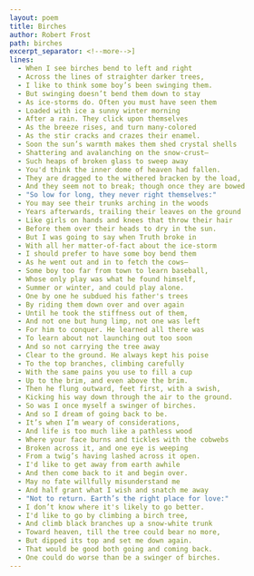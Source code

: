 ```yaml
---
layout: poem
title: Birches
author: Robert Frost
path: birches
excerpt_separator: <!--more-->]
lines:
  - When I see birches bend to left and right
  - Across the lines of straighter darker trees,
  - I like to think some boy’s been swinging them.
  - But swinging doesn’t bend them down to stay
  - As ice-storms do. Often you must have seen them
  - Loaded with ice a sunny winter morning
  - After a rain. They click upon themselves
  - As the breeze rises, and turn many-colored
  - As the stir cracks and crazes their enamel.
  - Soon the sun’s warmth makes them shed crystal shells
  - Shattering and avalanching on the snow-crust—
  - Such heaps of broken glass to sweep away
  - You'd think the inner dome of heaven had fallen.
  - They are dragged to the withered bracken by the load,
  - And they seem not to break; though once they are bowed
  - "So low for long, they never right themselves:"
  - You may see their trunks arching in the woods
  - Years afterwards, trailing their leaves on the ground
  - Like girls on hands and knees that throw their hair
  - Before them over their heads to dry in the sun.
  - But I was going to say when Truth broke in
  - With all her matter-of-fact about the ice-storm
  - I should prefer to have some boy bend them
  - As he went out and in to fetch the cows—
  - Some boy too far from town to learn baseball,
  - Whose only play was what he found himself,
  - Summer or winter, and could play alone.
  - One by one he subdued his father's trees
  - By riding them down over and over again
  - Until he took the stiffness out of them,
  - And not one but hung limp, not one was left
  - For him to conquer. He learned all there was
  - To learn about not launching out too soon
  - And so not carrying the tree away
  - Clear to the ground. He always kept his poise
  - To the top branches, climbing carefully
  - With the same pains you use to fill a cup
  - Up to the brim, and even above the brim.
  - Then he flung outward, feet first, with a swish,
  - Kicking his way down through the air to the ground.
  - So was I once myself a swinger of birches.
  - And so I dream of going back to be.
  - It’s when I’m weary of considerations,
  - And life is too much like a pathless wood
  - Where your face burns and tickles with the cobwebs
  - Broken across it, and one eye is weeping
  - From a twig’s having lashed across it open.
  - I'd like to get away from earth awhile
  - And then come back to it and begin over.
  - May no fate willfully misunderstand me
  - And half grant what I wish and snatch me away
  - "Not to return. Earth’s the right place for love:"
  - I don’t know where it's likely to go better.
  - I'd like to go by climbing a birch tree,
  - And climb black branches up a snow-white trunk
  - Toward heaven, till the tree could bear no more,
  - But dipped its top and set me down again.
  - That would be good both going and coming back.
  - One could do worse than be a swinger of birches.
---
```

